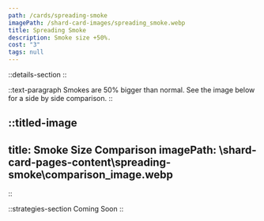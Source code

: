 ```yaml
---
path: /cards/spreading-smoke
imagePath: /shard-card-images/spreading_smoke.webp
title: Spreading Smoke
description: Smoke size +50%.
cost: "3"
tags: null
---
```


::details-section
::

::text-paragraph
Smokes are 50% bigger than normal. See the image below for a side by side comparison.
::

::titled-image
---
title: Smoke Size Comparison
imagePath: \shard-card-pages-content\spreading-smoke\comparison_image.webp
---
::

::strategies-section
Coming Soon
::

